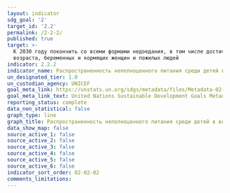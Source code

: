 ```yaml
---
layout: indicator
sdg_goal: '2'
target_id: '2.2'
permalink: /2-2-2/
published: true
target: >-
  К 2030 году покончить со всеми формами недоедания, в том числе достичь к 2025 году согласованных на международном уровне целевых показателей, касающихся борьбы с задержкой роста и истощением у детей в возрасте до пяти лет, и удовлетворять потребности в питании девочек подросткового
  возраста, беременных и кормящих женщин и пожилых людей
indicator: 2.2.2
indicator_name: Распространенность неполноценного питания среди детей в возрасте до пяти лет в разбивке по виду (истощение или ожирение) (среднеквадратичное отклонение от медианного показателя веса к возрасту в соответствии с нормами роста детей, установленными ВОЗ, >+2 или <-2)
un_designated_tier: 1.0
un_custodian_agency: UNICEF
goal_meta_link: https://unstats.un.org/sdgs/metadata/files/Metadata-02-02-02a.pdf
goal_meta_link_text: United Nations Sustainable Development Goals Metadata (pdf 232kB)
reporting_status: complete
data_non_statistical: false
graph_type: line
graph_title: Распространенность неполноценного питания среди детей в возрасте до пяти лет в разбивке по виду (истощение или ожирение) (среднеквадратичное отклонение от медианного показателя веса к возрасту в соответствии с нормами роста детей, установленными ВОЗ, >+2 или <-2)
data_show_map: false
source_active_1: false
source_active_2: false
source_active_3: false
source_active_4: false
source_active_5: false
source_active_6: false
indicator_sort_order: 02-02-02
comments_limitations: 
---
```

